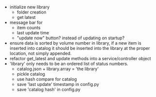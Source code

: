 
- initialize new library
  - folder creation
  - get latest
- message bar for 
  - item counts
  - last update time
  - "update now" button? instead of updating on startup?
- ensure data is sorted by volume number in library, if a new item is inserted into 
catalog it should be inserted into the library at the proper location, not simply 
appended.
- refactor get_latest and update methods into a service/controller object
- 'library' only needs to be an ordered list of status numbers.
  - catalog.json + library.array = 'the library'
  - pickle catalog
  - use hash compare for catalog
  - save 'last update' timestamp in config.py
  - save 'catalog hash' in config.py
